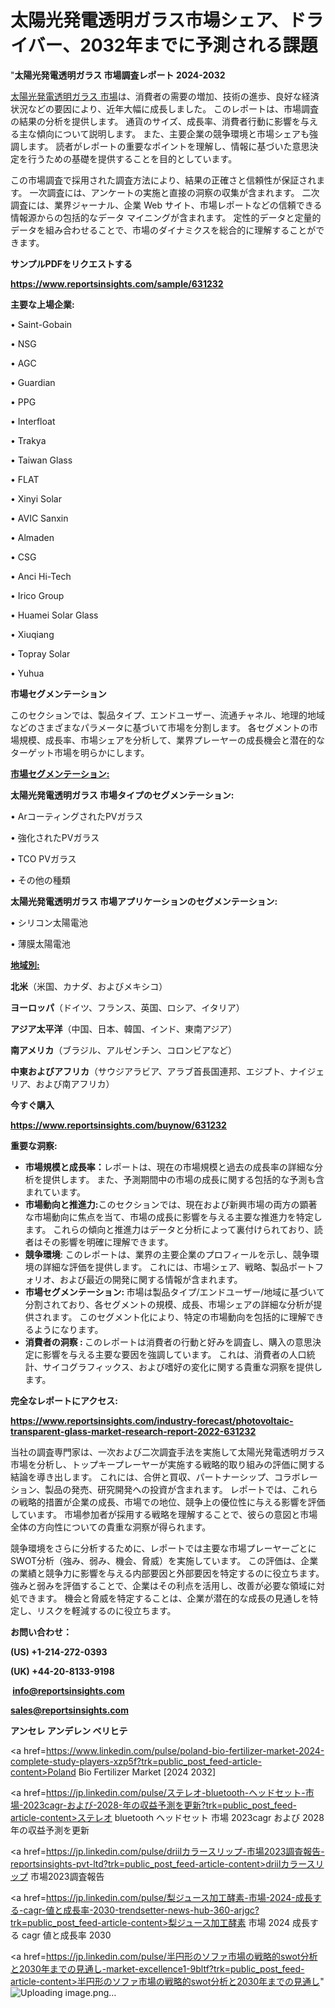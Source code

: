 # 太陽光発電透明ガラス市場シェア、ドライバー、2032年までに予測される課題

"<strong>太陽光発電透明ガラス 市場調査レポート 2024-2032</strong>

<a href=https://www.reportsinsights.com/sample/631232>太陽光発電透明ガラス 市場</a>は、消費者の需要の増加、技術の進歩、良好な経済状況などの要因により、近年大幅に成長しました。 このレポートは、市場調査の結果の分析を提供します。 通貨のサイズ、成長率、消費者行動に影響を与える主な傾向について説明します。 また、主要企業の競争環境と市場シェアも強調します。 読者がレポートの重要なポイントを理解し、情報に基づいた意思決定を行うための基礎を提供することを目的としています。

この市場調査で採用された調査方法により、結果の正確さと信頼性が保証されます。 一次調査には、アンケートの実施と直接の洞察の収集が含まれます。 二次調査には、業界ジャーナル、企業 Web サイト、市場レポートなどの信頼できる情報源からの包括的なデータ マイニングが含まれます。 定性的データと定量的データを組み合わせることで、市場のダイナミクスを総合的に理解することができます。

<strong><b>サンプルPDFをリクエストする</b></strong>

<a href=https://www.reportsinsights.com/sample/631232><strong><u>https://www.reportsinsights.com/sample/631232</u></strong></a>

<strong>主要な上場企業:</strong>

• Saint-Gobain

• NSG

• AGC

• Guardian

• PPG

• Interfloat

• Trakya

• Taiwan Glass

• FLAT

• Xinyi Solar

• AVIC Sanxin

• Almaden

• CSG

• Anci Hi-Tech

• Irico Group

• Huamei Solar Glass

• Xiuqiang

• Topray Solar

• Yuhua

<strong>市場セグメンテーション</strong>

このセクションでは、製品タイプ、エンドユーザー、流通チャネル、地理的地域などのさまざまなパラメータに基づいて市場を分割します。 各セグメントの市場規模、成長率、市場シェアを分析して、業界プレーヤーの成長機会と潜在的なターゲット市場を明らかにします。

<strong><u>市場セグメンテーション</u></strong><strong><u>:</u></strong>

<strong>太陽光発電透明ガラス 市場タイプのセグメンテーション:</strong>

• ArコーティングされたPVガラス

• 強化されたPVガラス

• TCO PVガラス

• その他の種類

<strong>太陽光発電透明ガラス 市場アプリケーションのセグメンテーション:</strong>

• シリコン太陽電池

• 薄膜太陽電池

<strong><u>地域別</u></strong><strong><u>:</u></strong>

<strong>北米</strong>（米国、カナダ、およびメキシコ）

<strong>ヨーロッパ</strong>（ドイツ、フランス、英国、ロシア、イタリア）

<strong>アジア太平洋</strong>（中国、日本、韓国、インド、東南アジア）

<strong>南アメリカ</strong>（ブラジル、アルゼンチン、コロンビアなど）

<strong>中東およびアフリカ</strong>（サウジアラビア、アラブ首長国連邦、エジプト、ナイジェリア、および南アフリカ）

<strong>今すぐ購入</strong>

<a href=https://www.reportsinsights.com/buynow/631232><strong><u>https://www.reportsinsights.com/buynow/631232</u></strong></a>

<strong>重要な洞察:</strong>
<ul>
  <li><strong>市場規模と成長率：</strong>レポートは、現在の市場規模と過去の成長率の詳細な分析を提供します。 また、予測期間中の市場の成長に関する包括的な予測も含まれています。</li>
  <li><strong>市場動向と推進力:</strong>このセクションでは、現在および新興市場の両方の顕著な市場動向に焦点を当て、市場の成長に影響を与える主要な推進力を特定します。 これらの傾向と推進力はデータと分析によって裏付けられており、読者はその影響を明確に理解できます。</li>
  <li><strong>競争環境</strong>: このレポートは、業界の主要企業のプロフィールを示し、競争環境の詳細な評価を提供します。 これには、市場シェア、戦略、製品ポートフォリオ、および最近の開発に関する情報が含まれます。</li>
  <li><strong>市場セグメンテーション: </strong>市場は製品タイプ/エンドユーザー/地域に基づいて分割されており、各セグメントの規模、成長、市場シェアの詳細な分析が提供されます。 このセグメント化により、特定の市場動向を包括的に理解できるようになります。</li>
  <li><strong>消費者の洞察 : </strong>このレポートは消費者の行動と好みを調査し、購入の意思決定に影響を与える主要な要因を強調しています。 これは、消費者の人口統計、サイコグラフィックス、および嗜好の変化に関する貴重な洞察を提供します。</li>
</ul>
<strong>完全なレポートにアクセス:</strong>

<a href=https://www.reportsinsights.com/industry-forecast/photovoltaic-transparent-glass-market-research-report-2022-631232><strong><u><b>https://www.reportsinsights.com/industry-forecast/photovoltaic-transparent-glass-market-research-report-2022-631232</b></u></strong></a>

当社の調査専門家は、一次および二次調査手法を実施して太陽光発電透明ガラス市場を分析し、トップキープレーヤーが実施する戦略的取り組みの評価に関する結論を導き出します。 これには、合併と買収、パートナーシップ、コラボレーション、製品の発売、研究開発への投資が含まれます。 レポートでは、これらの戦略的措置が企業の成長、市場での地位、競争上の優位性に与える影響を評価しています。 市場参加者が採用する戦略を理解することで、彼らの意図と市場全体の方向性についての貴重な洞察が得られます。

競争環境をさらに分析するために、レポートでは主要な市場プレーヤーごとにSWOT分析（強み、弱み、機会、脅威）を実施しています。 この評価は、企業の業績と競争力に影響を与える内部要因と外部要因を特定するのに役立ちます。 強みと弱みを評価することで、企業はその利点を活用し、改善が必要な領域に対処できます。 機会と脅威を特定することは、企業が潜在的な成長の見通しを特定し、リスクを軽減するのに役立ちます。

<strong>お問い合わせ：</strong>

<strong>(US) +1-214-272-0393</strong>

<strong>(UK) +44-20-8133-9198</strong>

<strong> </strong><a href=info@reportsinsights.com><strong><u>info@reportsinsights.com</u></strong></a>

<a href=sales@reportsinsights.com><strong><u>sales@reportsinsights.com</u></strong></a>

<strong>アンセレ アンデレン ベリヒテ</strong>

<a href=https://www.linkedin.com/pulse/poland-bio-fertilizer-market-2024-complete-study-players-xzp5f?trk=public_post_feed-article-content>Poland Bio Fertilizer Market [2024 2032]</a>

<a href=https://jp.linkedin.com/pulse/ステレオ-bluetooth-ヘッドセット-市場-2023cagr-および-2028-年の収益予測を更新?trk=public_post_feed-article-content>ステレオ bluetooth ヘッドセット 市場 2023cagr および 2028 年の収益予測を更新</a>

<a href=https://jp.linkedin.com/pulse/driilカラースリップ-市場2023調査報告-reportsinsights-pvt-ltd?trk=public_post_feed-article-content>driilカラースリップ 市場2023調査報告</a>

<a href=https://jp.linkedin.com/pulse/梨ジュース加工酵素-市場-2024-成長する-cagr-値と成長率-2030-trendsetter-news-hub-360-arjgc?trk=public_post_feed-article-content>梨ジュース加工酵素 市場 2024 成長する cagr 値と成長率 2030</a>

<a href=https://jp.linkedin.com/pulse/半円形のソファ市場の戦略的swot分析と2030年までの見通し-market-excellence1-9bltf?trk=public_post_feed-article-content>半円形のソファ市場の戦略的swot分析と2030年までの見通し</a>"
![Uploading image.png…]()
